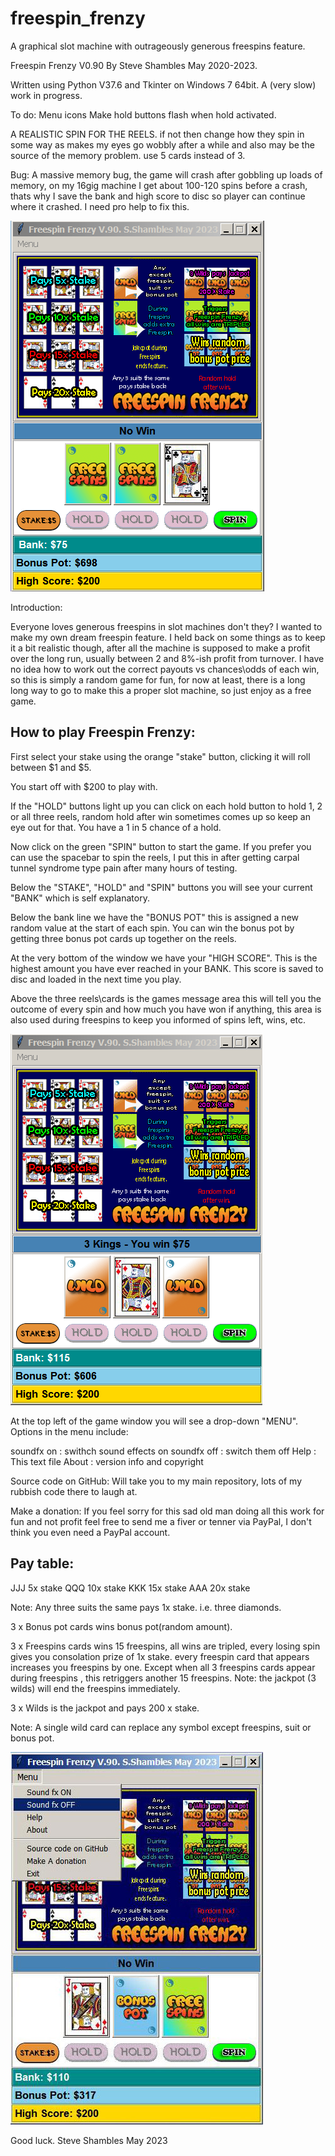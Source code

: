 # freespin_frenzy
A graphical slot machine with outrageously generous freespins feature.

Freespin Frenzy V0.90
By Steve Shambles May 2020-2023.

Written using Python V37.6 and Tkinter on Windows 7 64bit.
A (very slow) work in progress.

To do:
Menu icons
Make hold buttons flash when hold activated.

A REALISTIC SPIN FOR THE REELS.
if not then change how they spin in some way as makes my eyes go wobbly
after a while and also may be the source of the memory problem.
use 5 cards instead of 3.

Bug:
A massive memory bug, the game will crash after gobbling up loads of memory,
on my 16gig machine I get about 100-120 spins before a crash,
thats why I save the bank and high score to disc so player can continue where
it crashed. I need pro help to fix this.

![Alt Text](https://github.com/Steve-Shambles/freespin_frenzy/blob/main/cards/screenshot_00.png)

Introduction:

Everyone loves generous freespins in slot machines don't they?
I wanted to make my own dream freespin feature.
I held back on some things as to keep it a bit realistic though, after all 
the machine is supposed to make a profit over the long run, usually between 2 and 8%-ish profit from turnover.
I have no idea how to work out the correct payouts vs chances\odds of each win, so this is simply a random game for fun,
for now at least, there is a long long way to go to make this a proper slot machine, so just enjoy as a free game.

How to play Freespin Frenzy:
----------------------------
First select your stake using the orange "stake" button,
clicking it will roll between $1 and $5.

You start off with $200 to play with.

If the "HOLD" buttons light up you can click on each hold button to hold
1, 2 or all three reels, random hold after win sometimes comes up so keep an eye out for that. You have a 1 in 5 chance of a hold.

Now click on the green "SPIN" button to start the game. If you prefer you can use the spacebar to spin the reels, I put this in after getting carpal tunnel syndrome type pain after many hours of testing.

Below the "STAKE", "HOLD" and "SPIN" buttons you will see your current
"BANK" which is self explanatory.

Below the bank line we have the "BONUS POT" this is assigned a new random value at the start of each spin. You can win the bonus pot by getting three 
bonus pot cards up together on the reels.

At the very bottom of the window we have your "HIGH SCORE". This is the highest amount you have ever reached in your BANK.
This score is saved to disc and loaded in the next time you play.

Above the three reels\cards is the games message area this will tell you the outcome of every spin and how much you have won if anything, this area is 
also used during freespins to keep you informed of spins left, wins, etc.

![Alt Text](https://github.com/Steve-Shambles/freespin_frenzy/blob/main/cards/screenshot_01.png)

At the top left of the game window you will see a drop-down "MENU".
Options in the menu include:

soundfx on   : swithch sound effects on
soundfx off  : switch them off
Help         : This text file
About        : version info and copyright

Source code on GitHub: Will take you to my main repository,
                       lots of my rubbish code there to laugh at.

Make a donation: If you feel sorry for this sad old man doing all this work
                 for fun and not profit feel free to send me a fiver or tenner
                 via PayPal, I don't think you even need a PayPal account.


Pay table:
----------

JJJ  5x stake
QQQ 10x stake
KKK 15x stake
AAA 20x stake

Note: Any three suits the same pays 1x stake.
i.e. three diamonds.

3 x Bonus pot cards wins bonus pot(random amount).

3 x Freespins cards wins 15 freespins, all wins are tripled,
every losing spin gives you consolation prize of 1x stake.
every freespin card that appears increases you freespins by one.
Except when all 3 freespins cards appear during freespins ,
this retriggers another 15 freespins.
Note: the jackpot (3 wilds) will end the freespins immediately.

3 x Wilds is the jackpot and pays 200 x stake.

Note: A single wild card can replace any symbol
except freespins, suit or bonus pot.

![Alt Text](cards/screenshot-2.jpg)

Good luck.
Steve Shambles May 2023


